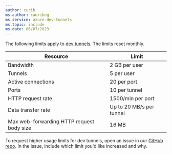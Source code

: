 ```yaml
---
author: curib
ms.author: cauribeg
ms.service: azure-dev-tunnels
ms.topic: include
ms.date: 06/07/2023
---
```

The following limits apply to [dev tunnels](https://aka.ms/devtunnels/docs). The limits reset monthly. 

| Resource | Limit |
| --- | --- |
| Bandwidth | 2 GB per user |
| Tunnels | 5 per user |
| Active connections | 20 per port |
| Ports | 10 per tunnel |
| HTTP request rate | 1500/min per port |
| Data transfer rate | Up to 20 MB/s per tunnel |
| Max web-forwarding HTTP request body size | 16 MB |

To request higher usage limits for dev tunnels, open an issue in our [GitHub repo](https://github.com/Microsoft/dev-tunnels/issues). In the issue, include which limit you'd like increased and why.
